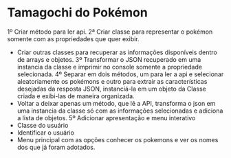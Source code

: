 # Tamagochi do Pokémon

1º Criar método para ler api.
2ª Criar classe para representar o pokémon somente com as propriedades que quer exibir.
  - Criar outras classes para recuperar as informações disponíveis dentro de arrays e objetos.
3º Transformar o JSON recuperado em uma instancia da classe e imprimir no console somente a propriedade selecionada.
4º Separar em dois métodos, um para ler a api e selecionar aleatoriamente os pokémons e outro para extrair as características desejadas da resposta JSON, instanciá-la em um objeto da Classe criada e exibi-las de maneira organizada.
  - Voltar a deixar apenas um método, que lê a API, transforma o json em uma instancia da classe só com as informações selecionadas e adiciona a lista de objetos.
5º Adicionar apresentação e menu interativo
  - Classe do usuário
  - Identificar o usuário
  - Menu principal com as opções conhecer os pokemons e ver os nomes dos que já foram adotados.
  